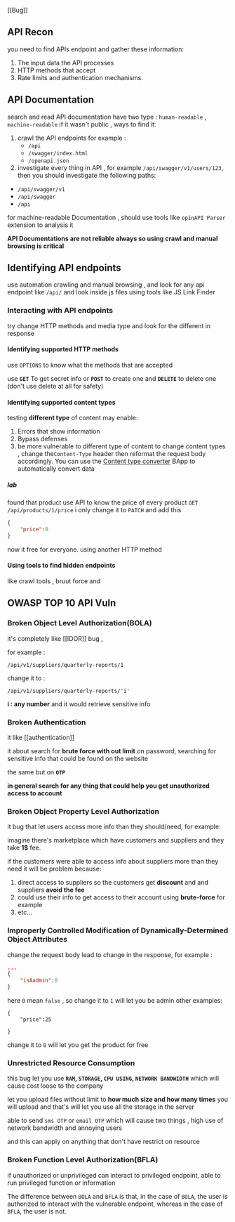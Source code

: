[[Bug]]

## API Recon

you need to find APIs endpoint and gather these information:
1. The input data the API processes
2. HTTP methods that accept 
3. Rate limits and authentication mechanisms.
## API Documentation
search and read API documentation 
have two type : `human-readable` , `machine-readable` 
if it wasn't public , ways to find it:
1. crawl the API endpoints
   for example :
   - `/api`
   -  `/swagger/index.html`
   - `/openapi.json`
 2. investigate every thing in API , for example `/api/swagger/v1/users/123`, then you should investigate the following paths:
- `/api/swagger/v1`
-  `/api/swagger`
- `/api`

for machine-readable Documentation , should use tools like `opinAPI Parser` extension to analysis it 

**API Documentations are  not reliable always so using crawl and manual browsing is critical**

## Identifying API endpoints

use automation crawling and manual browsing , and look for any api endpoint like `/api/` and look inside js files using tools like JS Link Finder


### Interacting with API endpoints

try change HTTP methods and media type and look for the different in response 

#### Identifying supported HTTP methods

use `OPTIONS` to know what the methods that are accepted

use **`GET`** To get secret info or  **`POST`** to create one and **`DELETE`** to delete one (don't use delete at all for safety)

#### Identifying supported content types

testing **different type** of content may enable:
1. Errors that show information
2. Bypass defenses
3. be more vulnerable to different type of content 
to change content types , change the`Content-Type` header then reformat the request body accordingly. You can use the [Content type converter](https://portswigger.net/bappstore/db57ecbe2cb7446292a94aa6181c9278) BApp to automatically convert data

##### lab
found that product use API to know the price of every product 
`GET /api/products/1/price`
i only change it to `PATCH`
and add this 
```json
{
	"price":0
}

```
now it free for everyone. using another HTTP method  

#### Using tools to find hidden endpoints
like crawl tools , bruut force and 

## OWASP TOP 10 API Vuln

### Broken Object Level Authorization(BOLA)

it's completely like [[IDOR]] bug , 

for example :
```
/api/v1/suppliers/quarterly-reports/1
```

change it to :
```
/api/v1/suppliers/quarterly-reports/'i'
```

**i : any number** and it would retrieve sensitive info 

### Broken Authentication
it like [[authentication]] 

it about search for **brute force with out limit** on password, searching for sensitive info that could be found on the website 

the same but on **`OTP`**  

**in general search for any thing that could help you get unauthorized access to account**

###  Broken Object Property Level Authorization
it bug that let users access more info than they should/need, for example:

imagine there's marketplace which have customers and suppliers and they take **1$** fee.

if the customers were able to access info about suppliers more than they need it will be problem because:
1. direct access to suppliers so the customers get **discount** and and suppliers **avoid the fee**
2. could use their info to get access to their account using **brute-force** for example 
3.  etc...

### Improperly Controlled Modification of Dynamically-Determined Object Attributes

change the request body lead to change in the response, for example :

```json
...
{
	"isAadmin":0
}

```
here `0` mean `false` , so change it to `1`
will let you be admin
other examples:
```
{
	"price":25 

}
```
change it to `0` will let you get the product for free 

### Unrestricted Resource Consumption
this bug let you use **`RAM`, `STORAGE`, `CPU USING`, `NETWORK BANDWIDTH`**
which will cause cost loose to the company

let you upload files without limit to **how much size and how many times** you will upload
and that's will let you use all the storage in the server

able to send `sms OTP` or `email OTP` which will cause two things , high use of network bandwidth and annoying users

and this can apply on anything that don't have restrict on resource 

### Broken Function Level Authorization(BFLA)
if unauthorized or unprivileged can interact to privileged endpoint, able to run privileged function or information

The difference between `BOLA` and `BFLA` is that, in the case of `BOLA`, the user is authorized to interact with the vulnerable endpoint, whereas in the case of `BFLA`, the user is not.




